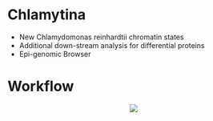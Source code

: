 
# Chlamytina #
- New Chlamydomonas reinhardtii chromatin states
- Additional down-stream analysis for differential proteins
- Epi-genomic Browser 

# Workflow #
<p align=center>
<img src=Timeline_Workflows/Workflow Chlamytina.jpg />
</p>

